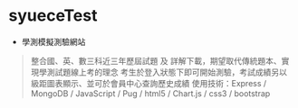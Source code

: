 # syueceTest
- 學測模擬測驗網站
> 整合國、英、數三科近三年歷屆試題 及 詳解下載，期望取代傳統題本、實現學測試題線上考的理念
> 考生於登入狀態下即可開始測驗，考試成績另以級距圖表顯示、並可於會員中心查詢歷史成績
> 使用技術：Express / MongoDB / JavaScript / Pug / html5 / Chart.js / css3 / bootstrap
